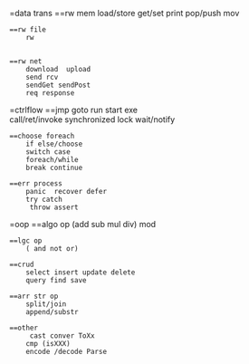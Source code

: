 =data trans
    ==rw mem
    load/store
    get/set
    print
    pop/push
    mov

    ==rw file
        rw
        

    ==rw net
        download  upload
        send rcv
        sendGet sendPost
        req response


=ctrlflow
    ==jmp goto
        run start exe  
        call/ret/invoke
        synchronized  lock  wait/notify

    ==choose foreach
        if else/choose
        switch case
        foreach/while
        break continue

    ==err process
        panic  recover defer
        try catch
         throw assert



=oop
    ==algo op
        (add sub mul div)
        mod

    ==lgc op
        ( and not or)

    ==crud
        select insert update delete
        query find save

    ==arr str op
        split/join
        append/substr

    ==other
         cast conver ToXx
        cmp (isXXX)
        encode /decode Parse


